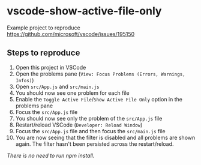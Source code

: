 # vscode-show-active-file-only

Example project to reproduce <https://github.com/microsoft/vscode/issues/195150>

## Steps to reproduce

1. Open this project in VSCode
2. Open the problems pane (`View: Focus Problems (Errors, Warnings, Infos)`)
3. Open `src/App.js` and `src/main.js`
4. You should now see one problem for each file
5. Enable the `Toggle Active File`/`Show Active File Only` option in the problems pane
6. Focus the `src/App.js` file
7. You should now see only the problem of the `src/App.js` file
8. Restart/reload VSCode (`Developer: Reload Window`)
9. Focus the `src/App.js` file and then focus the `src/main.js` file
10. You are now seeing that the filter is disabled and all problems are shown again. The filter hasn't been persisted across the restart/reload.

_There is no need to run npm install._
